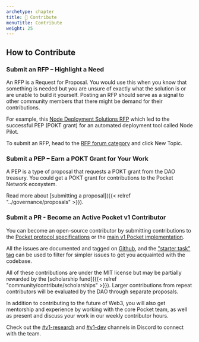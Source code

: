 ```yaml
---
archetype: chapter
title: 🦸 Contribute
menuTitle: Contribute
weight: 25
---
```



## How to Contribute

### Submit an RFP – Highlight a Need

An RFP is a Request for Proposal. You would use this when you know that something is needed but you are unsure of exactly what the solution is or are unable to build it yourself. Posting an RFP should serve as a signal to other community members that there might be demand for their contributions.

For example, this [Node Deployment Solutions RFP](https://forum.pokt.network/t/rfp-7-node-deployment-tools/819) which led to the successful PEP \(POKT grant\) for an automated deployment tool called Node Pilot.

To submit an RFP, head to the [RFP forum category](https://forum.pokt.network/c/needs/proposal-requests/40) and click New Topic.

### Submit a PEP – Earn a POKT Grant for Your Work

A PEP is a type of proposal that requests a POKT grant from the DAO treasury. You could get a POKT grant for contributions to the Pocket Network ecosystem.

Read more about [submitting a proposal]({{< relref "../governance/proposals" >}}).

### Submit a PR - Become an Active Pocket v1 Contributor

You can become an open-source contributor by submitting contributions to the [Pocket protocol specifications](https://github.com/pokt-network/pocket-network-protocol) or the [main v1 Pocket implementation](https://github.com/pokt-network/pocket).

All the issues are documented and tagged on [Github](https://github.com/pokt-network/pocket/issues), and the ["starter task" tag](https://github.com/pokt-network/pocket/issues?q=is%3Aissue+is%3Aopen+label%3A%22starter+task%22) can be used to filter for simpler issues to get you acquainted with the codebase.

All of these contributions are under the MIT license but may be partially rewarded by the [scholarship fund]({{< relref "community/contribute/scholarships" >}}). Larger contributions from repeat contributors will be evaluated by the DAO through separate proposals.

In addition to contributing to the future of Web3, you will also get mentorship and experience by working with the core Pocket team, as well as present and discuss your work in our weekly contributor hours.

Check out the [#v1-research](https://discord.com/channels/553741558869131266/936666517498650644) and [#v1-dev](https://discord.com/channels/553741558869131266/986789914379186226) channels in Discord to connect with the team.

